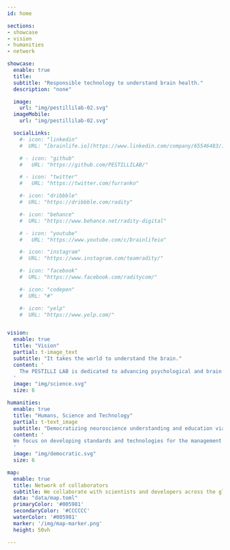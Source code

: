 ```yaml
---
id: home

sections:
- showcase
- vision
- humanities
- network

showcase:
  enable: true
  title:
  subtitle: "Responsible technology to understand brain health."
  description: "none"

  image:
    url: "img/pestillilab-02.svg"
  imageMobile:
    url: "img/pestillilab-02.svg"

  socialLinks:
    #- icon: "linkedin"
    #  URL: "[brainlife.io](https://www.linkedin.com/company/65546483/)"

    # - icon: "github"
    #   URL: "https://github.com/PESTILLILAB/"

    # - icon: "twitter"
    #   URL: "https://twitter.com/furranko"

    #- icon: "dribbble"
    #  URL: "https://dribbble.com/radity"

    #- icon: "behance"
    #  URL: "https://www.behance.net/radity-digital"

    # - icon: "youtube"
    #   URL: "https://www.youtube.com/c/brainlifeio"

    #- icon: "instagram"
    #  URL: "https://www.instagram.com/teamradity/"

    #- icon: "facebook"
    #  URL: "https://www.facebook.com/raditycom/"

    #- icon: "codepen"
    #  URL: "#"

    #- icon: "yelp"
    #  URL: "https://www.yelp.com/"


vision:
  enable: true
  title: "Vision"
  partial: t-image_text
  subtitle: "It takes the world to understand the brain."
  content: '
    The PESTILLI LAB is dedicated to advancing psychological and brain science through the democratization of scientific research, methods, data, and infrastructure. Our mission is to contribute to societal well-being by accelerating neuroscientific discovery and education through the application of data science and the development of innovative technologies.
  '
  image: "img/science.svg"
  size: 6

humanities:
  enable: true
  title: "Humans, Science and Technology"
  partial: t-text_image
  subtitle: "Democratizing neuroscience understanding and education via technology."
  content: '
  We focus on developing standards and technologies for the management and processing of brain and health data. By simplifying how data is stored, processed, analyzed, and shared, we aim to enhance scientific understanding and education.
  '
  image: "img/democratic.svg"
  size: 6

map:
  enable: true
  title: Network of collaborators
  subtitle: We collaborate with scientists and developers across the globe.
  data: "data/map.toml"
  primaryColor: '#005981'
  secondaryColor: '#CCCCCC'
  waterColor: '#005981'
  marker: '/img/map-marker.png'
  height: 50vh

---
```

